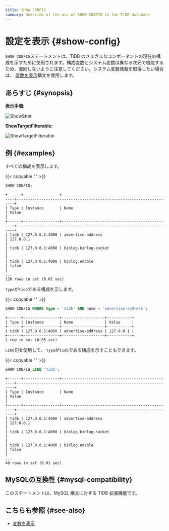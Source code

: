 ```yaml
---
title: SHOW CONFIG
summary: Overview of the use of SHOW CONFIG in the TiDB database
---
```


# 設定を表示 {#show-config}

`SHOW CONFIG`ステートメントは、TiDB のさまざまなコンポーネントの現在の構成を示すために使用されます。構成変数とシステム変数は異なる次元で機能するため、混同しないように注意してください。システム変数情報を取得したい場合は、 [<a href="/sql-statements/sql-statement-show-variables.md">変数を表示</a>](/sql-statements/sql-statement-show-variables.md)構文を使用します。

## あらすじ {#synopsis}

**表示手順:**

![ShowStmt](/media/sqlgram/ShowStmt.png)

**ShowTargetFilterable:**

![ShowTargetFilterable](/media/sqlgram/ShowTargetFilterable.png)

## 例 {#examples}

すべての構成を表示します。

{{< copyable "" >}}

```sql
SHOW CONFIG;
```

```
+------+----------------+-------------------------------------------------+---------------------------------------------------------------------+
| Type | Instance       | Name                                            | Value                                                               |
+------+----------------+-------------------------------------------------+---------------------------------------------------------------------+
| tidb | 127.0.0.1:4000 | advertise-address                               | 127.0.0.1                                                           |
| tidb | 127.0.0.1:4000 | binlog.binlog-socket                            |                                                                     |
| tidb | 127.0.0.1:4000 | binlog.enable                                   | false                                                               |
...
120 rows in set (0.01 sec)
```

`type`が`tidb`である構成を示します。

{{< copyable "" >}}

```sql
SHOW CONFIG WHERE type = 'tidb' AND name = 'advertise-address';
```

```
+------+----------------+-------------------+-----------+
| Type | Instance       | Name              | Value     |
+------+----------------+-------------------+-----------+
| tidb | 127.0.0.1:4000 | advertise-address | 127.0.0.1 |
+------+----------------+-------------------+-----------+
1 row in set (0.05 sec)
```

`LIKE`句を使用して、 `type`が`tidb`である構成を示すこともできます。

{{< copyable "" >}}

```sql
SHOW CONFIG LIKE 'tidb';
```

```
+------+----------------+-------------------------------------------------+---------------------------------------------------------------------+
| Type | Instance       | Name                                            | Value                                                               |
+------+----------------+-------------------------------------------------+---------------------------------------------------------------------+
| tidb | 127.0.0.1:4000 | advertise-address                               | 127.0.0.1                                                           |
| tidb | 127.0.0.1:4000 | binlog.binlog-socket                            |                                                                     |
| tidb | 127.0.0.1:4000 | binlog.enable                                   | false                                                               |
...
40 rows in set (0.01 sec)
```

## MySQLの互換性 {#mysql-compatibility}

このステートメントは、MySQL 構文に対する TiDB 拡張機能です。

## こちらも参照 {#see-also}

-   [<a href="/sql-statements/sql-statement-show-variables.md">変数を表示</a>](/sql-statements/sql-statement-show-variables.md)
